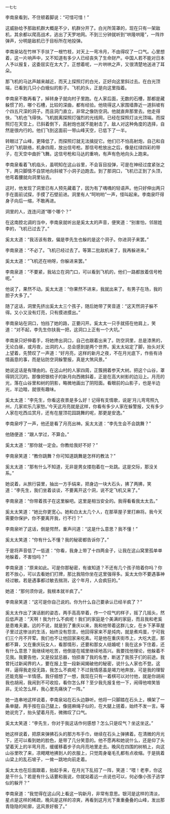     一七七 

   李南泉看到，不住顿着脚说：“可惜可惜！”

   这威胁给予那敌机群大概是不少，机群分开了。白光所笼罩的，现在只有一架敌机，其余都以爬高战术，逃出了天罗地网。不到三分钟就听到“哄隆哄隆”，一阵炸弹声，分明是敌机已于目标所在地投弹。

   李南泉站在竹林下手扶了一根竹枝，对天上一弯冷月，不由得叹了一口气。心里想着，这一片响声中，又不知道有多少人已经丧失了生命财产。中国人若不能对日本人予以报复，这委屈实在太大了。正想着呢，一片哄哄之声，又很清楚地送进了耳朵。

   那飞机的马达声越来越近，而天上探照灯的白光，正好向这里斜过去。在白光顶端，已看到几只小白蛾似的影子。飞机的头，正是向这里指着。

   李南泉不敢再看了，掉转身子就向村子里跑。在人家后面，无数的石槽，那都是藏躲惯了的，哪个石槽，比较的深曲，都有经验。他晓得这人家围墙靠近一道斜坡有个四五尺深的洞子。而且洞门直立，非常之像防空洞。他就直奔那里去。他走得快，飞机也飞得快。飞机脱离探照灯强烈的光线网，已经在探照灯淡光顶端。而探照灯在天空上，已斜着倒下，高射炮也就不能射击了。敌人对这种角度的选择，自然是很内行的。他们飞到这面前一带山峰天空，已低下了一半。

   转眼过了山峰，更降低了，而探照灯就无法擒捉它。他们已不怕高射炮，自己和自己的飞机联络，机身四周，放出信号枪。那信号枪放出之后，像是红绿四彩的带子，在天空中曲折飞舞。这信号枪和马达的重响，有声有色地向头上跑来。

   李南泉看着飞机临头，虽明知在这山谷里，不会盲目投弹，可是在神经过度紧张之下，两只脚情不自禁地向斜坡下小洞子边跑去。到了那洞口，飞机已正到了头顶，他弯着腰就向洞里钻去。

   这时，他发现了洞里已有人预先藏着了，因为有了喁喁的轻语声。他只好伸出两只手在面前试探，手摸了石壁前进。洞里有人“呵哟哟”一声，怪叫起来。李南泉吓得身子向后一缩，不敢再进。

   洞里的人，连连问道“哪个哪个？”

   在这南腔北调的当中，李南泉就听出是奚太太的声音，便笑道：“别害怕，邻居姓李的，飞机已过去了。”

   奚太太道：“我活该有救，偏是李先生也躲的是这个洞子。你进洞子来罢。”

   李南泉道：“不必了。飞机已经过去了。等第二批敌机来了，我再躲进来。”

   奚太太道：“飞机还在响呀，你躲进来罢。”

   李南泉道：“不要紧，我站立在洞门口，可以看到飞机的，他们一路都放着信号枪呢。”

   他说了，果然不动。奚太太道：“你果然不进来，我就出来了。有男子在场，我的胆子大多了。”

   随了这话，洞里先挤出奚太太三个孩子，随后她带了笑音道：“这天然洞子躲不得。又小又没有灯亮，只有摸进摸出。”

   李南泉站在洞口，怕挡了她的路，正要闪开。奚太太一只手就搭在他肩上，笑道：“对不起，李先生你扶我一把，这洞口上正有一个大坑。”

   李南泉只好伸着手，将她搀出洞口，自己也跟着出来了。防空洞里，总是漆黑的，无论白昼，或月夜，出洞的人，总会感到是两个世界。奚太太站定了脚，抬头对天上望着，先赞叹了一声道：“好月亮，这样的新月之夜，不在月光底下，作些有诗情画意的事，而是钻防空洞躲警报，真是大煞风景。”

   她说这话是有理由的。在这山村的人家四周，正簇拥着参天大树。把这个山谷，罩得阴沉沉的。那像把银梳子的新月向西微斜着，正是在高大树影的边沿上。月亮的光，落在山谷里和树的阴影，略微地画出了阴阳面。看眼前的山影子，也是半边光，半边暗，就很有趣味。

   奚太太道：“李先生，你看这夜景是多么好！记得有支情歌，说是‘月儿弯弯照九州，几家欢乐几家愁。’今天这月亮就是这样，你看有多少人家在躲警报，又有多少人家在吃西瓜赏月，还有在屋顶花园跳舞的呢，那更是安逸。”

   李南泉哼了一声，他还是看了月亮出神。奚太太道：“李先生会不会跳舞？”

   他随便道：“跟人学过，不算会。”

   奚太太道：“那你就一定会。你教给我好不好？”

   李南泉笑道：“教你跳舞？你可知道跳舞是怎样的教法？”

   奚太太道：“那有什么不知道，无非是男女搂抱着在一处跳。这是交际，那没关系。”

   她说着，从旅行袋里，抽出一方手绢来，把身边一块大石头，拂了两拂，笑道：“李先生，我们坐着谈谈，不要离开这个洞，说不定飞机又来了。”

   李南泉道：“你带着孩子在这里躲吧。这里是相当安全的。我得看看我太太去。”

   奚太太笑道：“她比你更宽心。她和白太太几个人，在那草屋子里打麻将。我今天需要你保护，你不要离开我，行不行？”

   李南泉听了这话，倒是愕然，重声问道：“这是什么意思？我不懂！”

   奚太太笑道：“你有什么不懂？我的秘密都告诉你了。”

   于是将声音低了一低道：“你看，我身上带了十四两金子，让我在这山窝里孤单单地躲着，不害怕吗？”

   李南泉道：“原来如此。可是你那秘密，有谁知道？不还有几个孩子陪着你吗？你若不放心，可以去看她们打牌，那比我陪你坐在这里强得多。奚太太你不要遇事神经过敏。若是遇事都过敏去揣测，这个年月，人会疯狂的。”

   她道：“那何须你说，我根本就半疯了。”

   李南泉笑道：“这可是你自己说的。你为什么自己要承认已经半疯了？”

   奚太太作出了演话剧的姿态，两手高高举着，作一个叹气的样子，摇了几摇头，然后低声道：“天啊！我为什么不疯呢！我们的家庭是个美满的家庭，而且我和老奚是患难夫妻。远的不说，就是到了重庆以来，我和他带着这群儿女，在乡下茅草屋子里过这惨淡的生活，始终没有怨言。他回得家来不是炖肉，就是煮鸡蛋，宁可我们三个月不开荤。我们也不让他回家来吃素。可是他在重庆街市上，大吃大逛，那都不算，又在重庆玩女人，看那情形，还要和那女人结婚呢！我在这乡下住着，还有什么意思？我继续地吃苦，他倒是在城里继续地高兴。我要找他理论，他躲着不见我。我要告他，又是投鼠忌器，怕损害了我的名誉，断送了我孩子们的前途。我曾托过新闻界的人，要在报上登一段新闻揭破他的秘密，说什么人家也不登。这样，逼得我走投无路，我怎么不疯呢？不过我情感虽是竭力地奔放，可是我的理智还能克服一半情感。我仔细想了一想，我现在只有一着棋可以对付他，就是你胡闹我也胡闹，我闹到不可收拾，看你怎么样？至少我先报复他一下，闹得他啼笑皆非。无论怎么样，我心里先痛快了一阵。”

   她一连串地这样说着，李南泉站在石头边静听。他将一只脚踏在石头上，横架了一条单腿，两手按在自己腿上，像搓麻绳子似的，在大腿上搓着，始终不发一言。等她说完了，抬头望着月亮，微微叹了口气。

   奚太太笑道：“李先生，你对于我这话作何感想？怎么只是叹气？坐这坐这。”

   她这样说着，把原来弹拂石头的那方布手巾，继续在石头上弹拂着。在清微的月光下，还可以看到她的脸色，是带了几分笑意的。他不愿再和她说什么，还是仰了头望着天上的半弯月亮，缓缓移着步子向月亮地里走去。晚风在四围的树梢上，向这山谷里吹了来，凉飕飕地拂到人的衣服上，只觉周身毫毛孔都有点收缩。于是挑着山梁上的乱石坡子，一耸一跳地向前走着。

   奚太太也在后面跟着，抬起手来，在月光下乱招了一阵，笑道：“喂！老李，你这是干什么？若是有什么话要和我说，你就站着远一点说也可以，何必像小孩子逃学似的躲开？”

   李南泉道：“我觉得在这山冈上看这一钩新月，非常有意思。银河是这样的清淡，星点是这样的稀疏，晚风是这样的凉爽，再看到这月光下重重叠叠的山峰，发出那青隐隐的轮廓，这风景好极了。”

